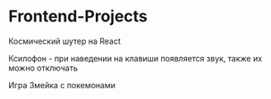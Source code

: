 # Frontend-Projects
Космический шутер на React

Ксилофон - при наведении на клавиши появляется звук, также их можно отключать

Игра Змейка с покемонами
